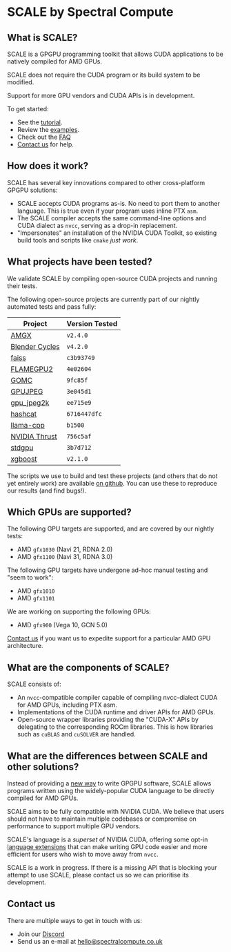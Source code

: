 # SCALE by Spectral Compute

## What is SCALE?

SCALE is a GPGPU programming toolkit that allows CUDA applications to be
natively compiled for AMD GPUs.

SCALE does not require the CUDA program or its build system to be modified.

Support for more GPU vendors and CUDA APIs is in development.

To get started:

- See the [tutorial](./manual/how-to-use.md).
- Review the [examples](./examples/README.md).
- Check out the [FAQ](./manual/faq.md)
- [Contact us](#contact-us) for help.

## How does it work?

SCALE has several key innovations compared to other cross-platform GPGPU
solutions:

- SCALE accepts CUDA programs as-is. No need to port them to another 
  language. This is true even if your program uses inline PTX `asm`.
- The SCALE compiler accepts the same command-line options and CUDA dialect
  as `nvcc`, serving as a drop-in replacement.
- "Impersonates" an installation of the NVIDIA CUDA Toolkit, so existing 
  build tools and scripts like `cmake` _just work_.

## What projects have been tested?

We validate SCALE by compiling open-source CUDA projects and running their
tests.

The following open-source projects are currently part of our nightly automated 
tests and pass fully:

| Project                                             | Version Tested |
|-----------------------------------------------------|----------------|
| [AMGX](https://github.com/NVIDIA/AMGX)              | `v2.4.0`       |
| [Blender Cycles](https://github.com/blender/cycles) | `v4.2.0`       |
| [faiss](https://github.com/facebookresearch/faiss)  | `c3b93749`     |
| [FLAMEGPU2](https://github.com/FLAMEGPU/FLAMEGPU2)  | `4e02604`      |
| [GOMC](https://github.com/GOMC-WSU/GOMC)            | `9fc85f`       |
| [GPUJPEG](https://github.com/CESNET/GPUJPEG)        | `3e045d1`      |
| [gpu_jpeg2k](https://github.com/ePirat/gpu_jpeg2k)  | `ee715e9`      |
| [hashcat](https://github.com/hashcat/hashcat)       | `6716447dfc`   |
| [llama-cpp](https://github.com/ggerganov/llama.cpp) | `b1500`        |
| [NVIDIA Thrust](https://github.com/NVIDIA/thrust)   | `756c5af`      |
| [stdgpu](https://github.com/stotko/stdgpu)          | `3b7d712`      |
| [xgboost](https://github.com/dmlc/xgboost)          | `v2.1.0`       |

The scripts we use to build and test these projects (and others that do not 
yet entirely work) are available
[on github](https://github.com/spectral-compute/scale-validation). You can use
these to reproduce our results (and find bugs!).

## Which GPUs are supported?

The following GPU targets are supported, and are covered by our nightly tests:

- AMD `gfx1030` (Navi 21, RDNA 2.0)
- AMD `gfx1100` (Navi 31, RDNA 3.0)

The following GPU targets have undergone ad-hoc manual testing and "seem to
work":

- AMD `gfx1010`
- AMD `gfx1101`

We are working on supporting the following GPUs:

- AMD `gfx900` (Vega 10, GCN 5.0)

[Contact us](#contact-us) if you want us to expedite support for a particular AMD GPU
architecture.

## What are the components of SCALE?

SCALE consists of:

- An `nvcc`-compatible compiler capable of compiling nvcc-dialect CUDA for AMD
  GPUs, including PTX asm.
- Implementations of the CUDA runtime and driver APIs for AMD GPUs.
- Open-source wrapper libraries providing the "CUDA-X" APIs by delegating to the
  corresponding ROCm libraries.
  This is how libraries such as `cuBLAS` and `cuSOLVER` are handled.

## What are the differences between SCALE and other solutions?

Instead of providing a [new way](https://xkcd.com/927/) to write GPGPU 
software, SCALE allows programs written using the widely-popular CUDA
language to be directly compiled for AMD GPUs.

SCALE aims to be fully compatible with NVIDIA CUDA. We believe that users 
should not have to maintain multiple codebases or compromise on performance
to support multiple GPU vendors.

SCALE's language is a _superset_ of NVIDIA CUDA, offering some opt-in
[language extensions](./manual/language-extensions.md)
that can make writing GPU code easier and more efficient for users who wish
to move away from `nvcc`.

SCALE is a work in progress. If there is a missing API that is blocking your
attempt to use SCALE, please contact us so we can prioritise its development.

## Contact us

There are multiple ways to get in touch with us:

 - Join our [Discord](https://discord.gg/KNpgGbTc38)
 - Send us an e-mail at [hello@spectralcompute.co.uk](mailto:hello@spectralcompute.co.uk)
